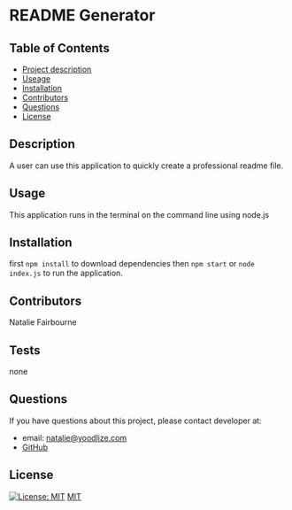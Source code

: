 
  # README Generator
  ## Table of Contents
  - [Project description](#Description)
  - [Useage](#Usage)
  - [Installation](#Installation)
  - [Contributors](#Contributors)
  - [Questions](#Questions)
  - [License](#License)

  ## Description
  A user can use this application to quickly create a professional readme file.

  ## Usage
  This application runs in the terminal on the command line using node.js

  ## Installation
  first `npm install` to download dependencies then `npm start` or `node index.js` to run the application.

  ## Contributors
  Natalie Fairbourne

  ## Tests
  none

  ## Questions
  If you have questions about this project, please contact developer at:
  - email: natalie@yoodlize.com 
  - [GitHub](https://github.com/nadybee)

  ## License
  [![License: MIT](https://img.shields.io/badge/License-MIT-yellow.svg)](https://opensource.org/licenses/MIT) [MIT](https://opensource.org/licenses/MIT)




